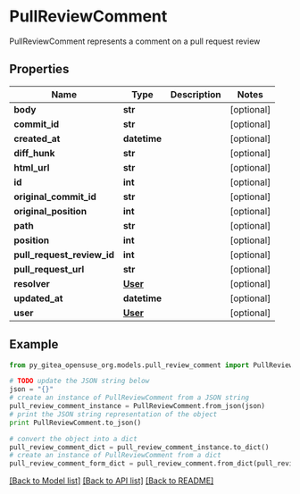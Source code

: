# PullReviewComment

PullReviewComment represents a comment on a pull request review

## Properties

Name | Type | Description | Notes
------------ | ------------- | ------------- | -------------
**body** | **str** |  | [optional] 
**commit_id** | **str** |  | [optional] 
**created_at** | **datetime** |  | [optional] 
**diff_hunk** | **str** |  | [optional] 
**html_url** | **str** |  | [optional] 
**id** | **int** |  | [optional] 
**original_commit_id** | **str** |  | [optional] 
**original_position** | **int** |  | [optional] 
**path** | **str** |  | [optional] 
**position** | **int** |  | [optional] 
**pull_request_review_id** | **int** |  | [optional] 
**pull_request_url** | **str** |  | [optional] 
**resolver** | [**User**](User.md) |  | [optional] 
**updated_at** | **datetime** |  | [optional] 
**user** | [**User**](User.md) |  | [optional] 

## Example

```python
from py_gitea_opensuse_org.models.pull_review_comment import PullReviewComment

# TODO update the JSON string below
json = "{}"
# create an instance of PullReviewComment from a JSON string
pull_review_comment_instance = PullReviewComment.from_json(json)
# print the JSON string representation of the object
print PullReviewComment.to_json()

# convert the object into a dict
pull_review_comment_dict = pull_review_comment_instance.to_dict()
# create an instance of PullReviewComment from a dict
pull_review_comment_form_dict = pull_review_comment.from_dict(pull_review_comment_dict)
```
[[Back to Model list]](../README.md#documentation-for-models) [[Back to API list]](../README.md#documentation-for-api-endpoints) [[Back to README]](../README.md)


